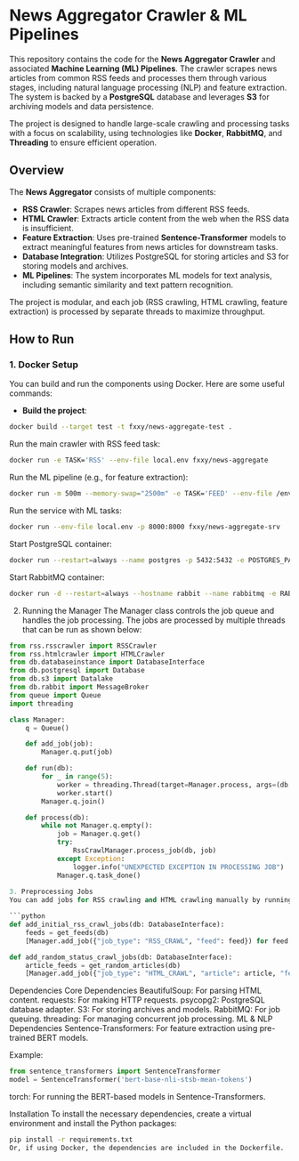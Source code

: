 # News Aggregator Crawler & ML Pipelines

This repository contains the code for the **News Aggregator Crawler** and associated **Machine Learning (ML) Pipelines**. The crawler scrapes news articles from common RSS feeds and processes them through various stages, including natural language processing (NLP) and feature extraction. The system is backed by a **PostgreSQL** database and leverages **S3** for archiving models and data persistence.

The project is designed to handle large-scale crawling and processing tasks with a focus on scalability, using technologies like **Docker**, **RabbitMQ**, and **Threading** to ensure efficient operation.

## Overview

The **News Aggregator** consists of multiple components:
- **RSS Crawler**: Scrapes news articles from different RSS feeds.
- **HTML Crawler**: Extracts article content from the web when the RSS data is insufficient.
- **Feature Extraction**: Uses pre-trained **Sentence-Transformer** models to extract meaningful features from news articles for downstream tasks.
- **Database Integration**: Utilizes PostgreSQL for storing articles and S3 for storing models and archives.
- **ML Pipelines**: The system incorporates ML models for text analysis, including semantic similarity and text pattern recognition.

The project is modular, and each job (RSS crawling, HTML crawling, feature extraction) is processed by separate threads to maximize throughput.

## How to Run

### 1. Docker Setup

You can build and run the components using Docker. Here are some useful commands:

- **Build the project**:

```bash
docker build --target test -t fxxy/news-aggregate-test .
```
Run the main crawler with RSS feed task:
```bash
docker run -e TASK='RSS' --env-file local.env fxxy/news-aggregate
```
Run the ML pipeline (e.g., for feature extraction):
```bash
docker run -m 500m --memory-swap="2500m" -e TASK='FEED' --env-file /env/drop.env fxxy/news-aggregate-ml
```
Run the service with ML tasks:
```bash
docker run --env-file local.env -p 8000:8000 fxxy/news-aggregate-srv
```
Start PostgreSQL container:
```bash
docker run --restart=always --name postgres -p 5432:5432 -e POSTGRES_PASSWORD=u3fph3ßü98fg43f34f3 -d postgres:14.1-alpine
```
Start RabbitMQ container:
```bash
docker run -d --restart=always --hostname rabbit --name rabbitmq -e RABBITMQ_DEFAULT_USER=dog -e RABBITMQ_DEFAULT_PASS="20849hfibfcn82..SADFC" -p 5672:5672 -p 15672:15672 rabbitmq:3.10.0-rc.4-management
```
2. Running the Manager
The Manager class controls the job queue and handles the job processing. The jobs are processed by multiple threads that can be run as shown below:

```python
from rss.rsscrawler import RSSCrawler
from rss.htmlcrawler import HTMLCrawler
from db.databaseinstance import DatabaseInterface
from db.postgresql import Database
from db.s3 import Datalake
from db.rabbit import MessageBroker
from queue import Queue
import threading

class Manager:
    q = Queue()

    def add_job(job):
        Manager.q.put(job)

    def run(db):
        for _ in range(5):
            worker = threading.Thread(target=Manager.process, args=(db,))
            worker.start()
        Manager.q.join()

    def process(db):
        while not Manager.q.empty():
            job = Manager.q.get()
            try:
                RssCrawlManager.process_job(db, job)
            except Exception:
                logger.info("UNEXPECTED EXCEPTION IN PROCESSING JOB")
            Manager.q.task_done()
            
3. Preprocessing Jobs
You can add jobs for RSS crawling and HTML crawling manually by running:

```python
def add_initial_rss_crawl_jobs(db: DatabaseInterface):
    feeds = get_feeds(db)
    [Manager.add_job({"job_type": "RSS_CRAWL", "feed": feed}) for feed in feeds]

def add_random_status_crawl_jobs(db: DatabaseInterface):
    article_feeds = get_random_articles(db)
    [Manager.add_job({"job_type": "HTML_CRAWL", "article": article, "feed": feed}) for article, feed in article_feeds]
```
Dependencies
Core Dependencies
BeautifulSoup: For parsing HTML content.
requests: For making HTTP requests.
psycopg2: PostgreSQL database adapter.
S3: For storing archives and models.
RabbitMQ: For job queuing.
threading: For managing concurrent job processing.
ML & NLP Dependencies
Sentence-Transformers: For feature extraction using pre-trained BERT models.

Example:

```python
from sentence_transformers import SentenceTransformer
model = SentenceTransformer('bert-base-nli-stsb-mean-tokens')
```
torch: For running the BERT-based models in Sentence-Transformers.

Installation
To install the necessary dependencies, create a virtual environment and install the Python packages:

```bash
pip install -r requirements.txt
Or, if using Docker, the dependencies are included in the Dockerfile.
```
